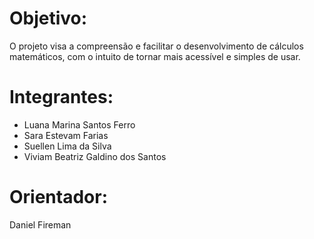 # Objetivo: 

O projeto visa a compreensão e facilitar o desenvolvimento de cálculos matemáticos, com o intuito de tornar mais acessível e simples de usar. 

# Integrantes: 

* Luana Marina Santos Ferro 
* Sara Estevam Farias
* Suellen Lima da Silva
* Viviam Beatriz Galdino dos Santos 

# Orientador: 

Daniel Fireman


